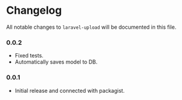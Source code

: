# Changelog

All notable changes to `laravel-upload` will be documented in this file.

### 0.0.2
- Fixed tests.
- Automatically saves model to DB.

### 0.0.1
- Initial release and connected with packagist.
